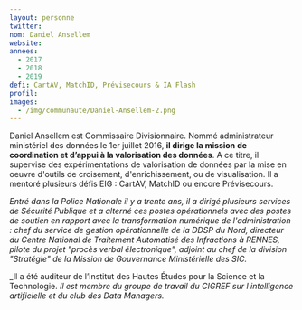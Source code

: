 ```yaml
---
layout: personne
twitter: 
nom: Daniel Ansellem
website:
annees: 
  - 2017
  - 2018
  - 2019
defi: CartAV, MatchID, Prévisecours & IA Flash
profil: 
images:
  - /img/communaute/Daniel-Ansellem-2.png
---
```


Daniel Ansellem est Commissaire Divisionnaire. Nommé administrateur ministériel des données le 1er juillet 2016, **il dirige la mission de coordination et d’appui à la valorisation des données**. A ce titre, il supervise des expérimentations de valorisation de données par la mise en oeuvre d'outils de croisement, d'enrichissement, ou de visualisation. Il a mentoré plusieurs défis EIG : CartAV, MatchID ou encore Prévisecours.

_Entré dans la Police Nationale il y a trente ans, il a dirigé plusieurs services de Sécurité Publique et a alterné ces postes opérationnels avec des postes de soutien en rapport avec la transformation numérique de l'administration : chef du service de gestion opérationnelle de la DDSP du Nord, directeur du Centre National de Traitement Automatisé des Infractions à RENNES, pilote du projet "procès verbal électronique", adjoint au chef de la division "Stratégie" de la Mission de Gouvernance Ministérielle des SIC._

_Il a été auditeur de l’Institut des Hautes Études pour la Science et la Technologie.
_Il est membre du groupe de travail du CIGREF sur l intelligence artificielle et du club des Data Managers._
